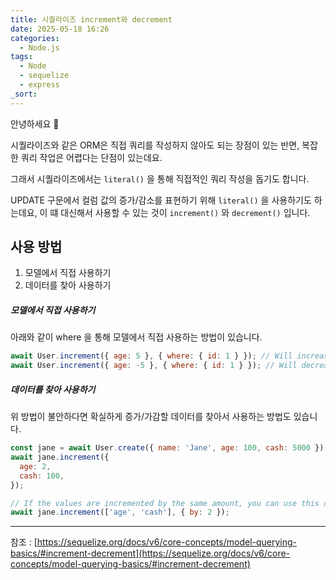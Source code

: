 ```yaml
---
title: 시퀄라이즈 increment와 decrement
date: 2025-05-18 16:26
categories:
  - Node.js
tags:
  - Node
  - sequelize
  - express
_sort:
---
```

안녕하세요 🐸  

시퀄라이즈와 같은 ORM은 직접 쿼리를 작성하지 않아도 되는 장점이 있는 반면, 복잡한 쿼리 작업은 어렵다는 단점이 있는데요.  

그래서 시퀄라이즈에서는 `literal()` 을 통해 직접적인 쿼리 작성을 돕기도 합니다.  

UPDATE 구문에서 컬럼 값의 증가/감소를 표현하기 위해 `literal()` 을 사용하기도 하는데요, 이 떄 대신해서 사용할 수 있는 것이 `increment()` 와 `decrement()` 입니다.  

## 사용 방법

1. 모델에서 직접 사용하기
2. 데이터를 찾아 사용하기


##### 모델에서 직접 사용하기
아래와 같이 where 을 통해 모델에서 직접 사용하는 방법이 있습니다.   

```javascript
await User.increment({ age: 5 }, { where: { id: 1 } }); // Will increase age to 15
await User.increment({ age: -5 }, { where: { id: 1 } }); // Will decrease age to 5
```

##### 데이터를 찾아 사용하기
위 방법이 불안하다면 확실하게 증가/가감할 데이터를 찾아서 사용하는 방법도 있습니다.  

```javascript
const jane = await User.create({ name: 'Jane', age: 100, cash: 5000 });
await jane.increment({
  age: 2,
  cash: 100,
});

// If the values are incremented by the same amount, you can use this other syntax as well:
await jane.increment(['age', 'cash'], { by: 2 });
```

---
참조 : [https://sequelize.org/docs/v6/core-concepts/model-querying-basics/#increment-decrement](https://sequelize.org/docs/v6/core-concepts/model-querying-basics/#increment-decrement) 